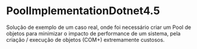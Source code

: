 # PoolImplementationDotnet4.5
Solução de exemplo de um caso real, onde foi necessário criar um Pool de objetos para minimizar o impacto de performance de um sistema, pela criação / execução de objetos (COM+) extremamente custosos.
